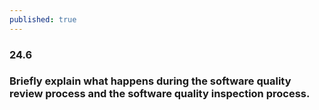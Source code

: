 ```yaml
---
published: true
---
```

### 24.6
### Briefly explain what happens during the software quality review process and the software quality inspection process.